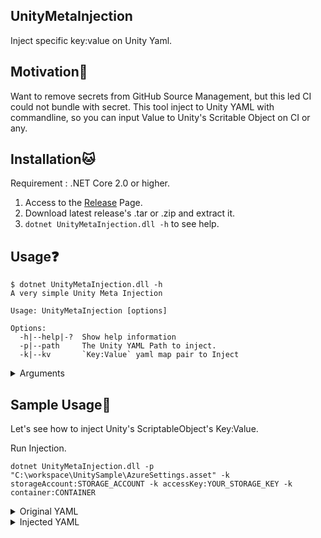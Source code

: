 ## UnityMetaInjection

Inject specific key:value on Unity Yaml.

## Motivation:thought_balloon:

Want to remove secrets from GitHub Source Management, but this led CI could not bundle with secret.
This tool inject to Unity YAML with commandline, so you can input Value to Unity's Scritable Object on CI or any.

## Installation:cat:

Requirement : .NET Core 2.0 or higher.

1. Access to the [Release](https://github.com/guitarrapc/UnityMetaInjection/releases) Page.
1. Download latest release's .tar or .zip and extract it.
1. `dotnet UnityMetaInjection.dll -h` to see help.

## Usage:question:

```shell
$ dotnet UnityMetaInjection.dll -h
A very simple Unity Meta Injection

Usage: UnityMetaInjection [options]

Options:
  -h|--help|-?  Show help information
  -p|--path     The Unity YAML Path to inject.
  -k|--kv       `Key:Value` yaml map pair to Inject
```

<details>
<summary>Arguments</summary>


| Parameter | Required | Description | Usage | Tips |
| ---- | ---- | ---- | ---- | ---- | 
| -p | true | Path to the exising YAML | -p `<PATH TO THE YAML>` | YAML must exists. | 
| -k | true | `:` separated KeyValue pair to inject. | -k hoge:fuga -k piyo:poyo | Only matched section will be replace. | 

</details>

## Sample Usage:eyes:

Let's see how to inject Unity's ScriptableObject's Key:Value.

Run Injection.

```shell
dotnet UnityMetaInjection.dll -p "C:\workspace\UnitySample\AzureSettings.asset" -k storageAccount:STORAGE_ACCOUNT -k accessKey:YOUR_STORAGE_KEY -k container:CONTAINER
```

<details>
<summary>Original YAML</summary>

```yaml
%YAML 1.1
%TAG !u! tag:unity3d.com,2011:
--- !u!114 &11400000
MonoBehaviour:
  m_ObjectHideFlags: 0
  m_PrefabParentObject: {fileID: 0}
  m_PrefabInternal: {fileID: 0}
  m_GameObject: {fileID: 0}
  m_Enabled: 1
  m_EditorHideFlags: 0
  m_Script: {fileID: 12345678, guid: 12345678901234567890123456789aaa, type: 3}
  m_Name: AzureBlobConfiguration
  m_EditorClassIdentifier:
  storageAccount: 
  accessKey: 
  container: 
```

</details>

<details>
<summary>Injected YAML</summary>

```yaml
%YAML 1.1
%TAG !u! tag:unity3d.com,2011:
--- !u!114 &11400000
MonoBehaviour:
  m_ObjectHideFlags: 0
  m_PrefabParentObject: {fileID: 0}
  m_PrefabInternal: {fileID: 0}
  m_GameObject: {fileID: 0}
  m_Enabled: 1
  m_EditorHideFlags: 0
  m_Script: {fileID: 12345678, guid: 12345678901234567890123456789aaa, type: 3}
  m_Name: AzureBlobConfiguration
  m_EditorClassIdentifier:
  storageAccount: STORAGE_ACCOUNT
  accessKey: YOUR_STORAGE_KEY
  container: CONTAINER
  ```
  </details>
